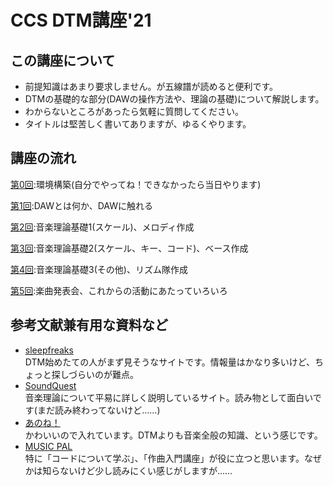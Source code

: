 # CCS DTM講座'21
## この講座について
* 前提知識はあまり要求しません。が五線譜が読めると便利です。
* DTMの基礎的な部分(DAWの操作方法や、理論の基礎)について解説します。
* わからないところがあったら気軽に質問してください。
* タイトルは堅苦しく書いてありますが、ゆるくやります。
## 講座の流れ

[第0回](./articles/0.html):環境構築(自分でやってね！できなかったら当日やります)

[第1回](./articles/1.html):DAWとは何か、DAWに触れる

[第2回](./articles/2.html):音楽理論基礎1(スケール)、メロディ作成

[第3回](./articles/3.html):音楽理論基礎2(スケール、キー、コード)、ベース作成

[第4回](./articles/4.html):音楽理論基礎3(その他)、リズム隊作成

[第5回](./articles/5.html):楽曲発表会、これからの活動にあたっていろいろ

## 参考文献兼有用な資料など
* [sleepfreaks](https://sleepfreaks-dtm.com)  
DTM始めたての人がまず見そうなサイトです。情報量はかなり多いけど、ちょっと探しづらいのが難点。
* [SoundQuest](https://soundquest.jp/quest/)  
音楽理論について平易に詳しく説明しているサイト。読み物として面白いです(まだ読み終わってないけど……)
* [あのね！](https://p.eagate.573.jp/game/bemani/hinabita/p/bittersweets/special/talk_1.html?n=1)  
かわいいので入れています。DTMよりも音楽全般の知識、という感じです。
* [MUSIC PAL](https://jp.yamaha.com/services/music_pal/study/)  
特に「コードについて学ぶ」、「作曲入門講座」が役に立つと思います。なぜかは知らないけど少し読みにくい感じがしますが……